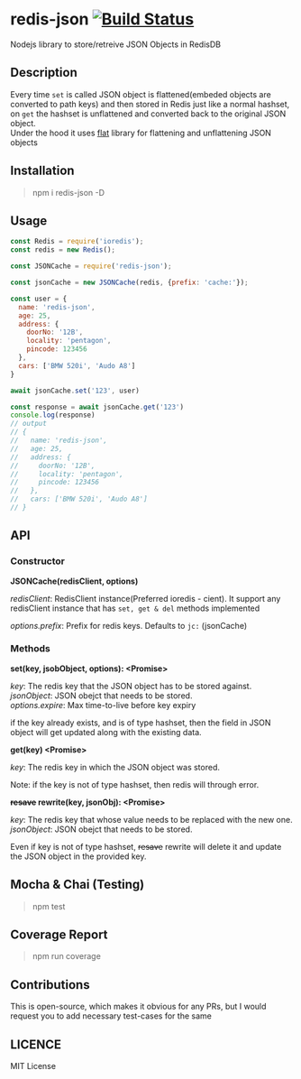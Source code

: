 # redis-json [![Build Status](https://travis-ci.com/AkashBabu/redis-json.svg?branch=master)](https://travis-ci.com/AkashBabu/redis-json)
Nodejs library to store/retreive JSON Objects in RedisDB

## Description
Every time `set` is called JSON object is flattened(embeded objects are converted to path keys) and then stored in Redis just like a normal hashset, on `get` the hashset is unflattened and converted back to the original JSON object.  
Under the hood it uses [flat](https://www.npmjs.com/package/flat) library for flattening and unflattening JSON objects

## Installation

> npm i redis-json -D

## Usage 

```js
const Redis = require('ioredis');
const redis = new Redis();

const JSONCache = require('redis-json');

const jsonCache = new JSONCache(redis, {prefix: 'cache:'});

const user = {
  name: 'redis-json',
  age: 25,
  address: {
    doorNo: '12B',
    locality: 'pentagon',
    pincode: 123456
  },
  cars: ['BMW 520i', 'Audo A8']
}

await jsonCache.set('123', user)

const response = await jsonCache.get('123')
console.log(response)
// output
// {
//   name: 'redis-json',
//   age: 25,
//   address: {
//     doorNo: '12B',
//     locality: 'pentagon',
//     pincode: 123456
//   },
//   cars: ['BMW 520i', 'Audo A8']
// }

```

## API
### Constructor
**JSONCache(redisClient, options)**

*redisClient*: RedisClient instance(Preferred ioredis - cient). It support any redisClient instance that has `set, get & del` methods implemented

*options.prefix*: Prefix for redis keys. Defaults to `jc:` (jsonCache)


### Methods

**set(key, jsobObject, options): \<Promise>**

*key*: The redis key that the JSON object has to be stored against.  
*jsonObject*: JSON obejct that needs to be stored.  
*options.expire*: Max time-to-live before key expiry

if the key already exists, and is of type hashset, then the field in JSON object will get updated along with the existing data.


**get(key) \<Promise>**

*key*: The redis key in which the JSON object was stored.

Note: if the key is not of type hashset, then redis will through error.


**~~resave~~ rewrite(key, jsonObj): \<Promise>**

*key*: The redis key that whose value needs to be replaced with the new one.
*jsonObject*: JSON obejct that needs to be stored.  

Even if key is not of type hashset, ~~resave~~ rewrite will delete it and update the JSON object in the provided key.

## Mocha & Chai (Testing)
> npm test

## Coverage Report
> npm run coverage

## Contributions
This is open-source, which makes it obvious for any PRs, but I would request you to add necessary test-cases for the same 

## LICENCE

MIT License
